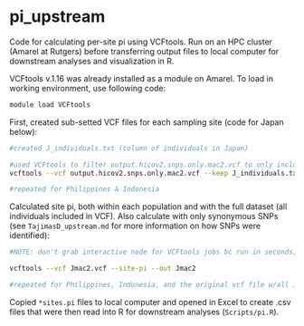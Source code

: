 pi\_upstream
================

Code for calculating per-site pi using VCFtools. Run on an HPC cluster (Amarel at Rutgers) before transferring output files to local computer for downstream analyses and visualization in R.

VCFtools v.1.16 was already installed as a module on Amarel. To load in working environment, use following code:

``` bash
module load VCFtools
```

First, created sub-setted VCF files for each sampling site (code for Japan below):

``` bash
#created J_individuals.txt (column of individuals in Japan)

#used VCFtools to filter output.hicov2.snps.only.mac2.vcf to only include individuals from Japan
vcftools --vcf output.hicov2.snps.only.mac2.vcf --keep J_individuals.txt --recode --recode-INFO-all --out Jmac2

#repeated for Philippines & Indonesia
```

Calculated site pi, both within each population and with the full dataset (all individuals included in VCF). Also calculate with only synonymous SNPs (see `TajimasD_upstream.md` for more information on how SNPs were identified):

``` bash
#NOTE: don't grab interactive node for VCFtools jobs bc run in seconds, BUT if is more data-intensive, should get off log-in node to do this.

vcftools --vcf Jmac2.vcf --site-pi --out Jmac2

#repeated for Philippines, Indonesia, and the original vcf file w/all individuals
```

Copied `*sites.pi` files to local computer and opened in Excel to create .csv files that were then read into R for downstream analyses (`Scripts/pi.R`).
